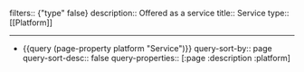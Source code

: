 filters:: {"type" false}
description:: Offered as a service
title:: Service
type:: [[Platform]]

- ---
- {{query (page-property platform "Service")}}
  query-sort-by:: page
  query-sort-desc:: false
  query-properties:: [:page :description :platform]